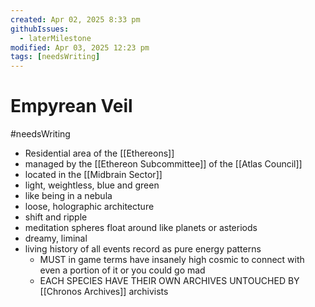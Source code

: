 ```yaml
---
created: Apr 02, 2025 8:33 pm
githubIssues:
  - laterMilestone
modified: Apr 03, 2025 12:23 pm
tags: [needsWriting]
---
```


# Empyrean Veil

#needsWriting 

- Residential area of the [[Ethereons]]
- managed by the [[Ethereon Subcommittee]] of the [[Atlas Council]]
- located in the [[Midbrain Sector]]
- light, weightless, blue and green
- like being in a nebula
- loose, holographic architecture
- shift and ripple
- meditation spheres float around like planets or asteriods
- dreamy, liminal
- living history of all events record as pure energy patterns
	- MUST in game terms have insanely high cosmic to connect with even a portion of it or you could go mad
	- EACH SPECIES HAVE THEIR OWN ARCHIVES UNTOUCHED BY [[Chronos Archives]] archivists